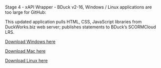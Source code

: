 Stage 4 - xAPI Wrapper - BDuck v2-16, Windows / Linux applications are too large for GitHub:


This updated application pulls HTML, CSS, JavaScript libraries from DuckWorks.biz web server; publishes statements to BDuck’s SCORMCloud LRS.

[Download Windows here](http://duckworks.biz/duckworks/xAPI/downloads/Doug/v4-19/Windows/Windows.zip)

[Download Mac here](http://duckworks.biz/duckworks/xAPI/downloads/Doug/v4-19/MacOSX/xAPIWrapperMac.zip)

[Download Linux here](http://duckworks.biz/duckworks/xAPI/downloads/Doug/v4-19/Linux/Linux.zip)
